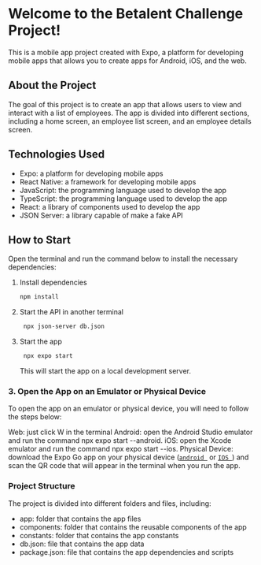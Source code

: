 # Welcome to the Betalent Challenge Project!

This is a mobile app project created with Expo, a platform for developing mobile apps that allows you to create apps for Android, iOS, and the web.

## About the Project

The goal of this project is to create an app that allows users to view and interact with a list of employees. The app is divided into different sections, including a home screen, an employee list screen, and an employee details screen.

## Technologies Used

* Expo: a platform for developing mobile apps
* React Native: a framework for developing mobile apps
* JavaScript: the programming language used to develop the app
* TypeScript: the programming language used to develop the app
* React: a library of components used to develop the app
* JSON Server: a library capable of make a fake API

## How to Start

Open the terminal and run the command below to install the necessary dependencies:

1. Install dependencies

   ```bash
   npm install
   ```
2. Start the API in another terminal

   ```bash
    npx json-server db.json
   ```


3. Start the app

   ```bash
    npx expo start
   ```

   This will start the app on a local development server.

### 3. Open the App on an Emulator or Physical Device
To open the app on an emulator or physical device, you will need to follow the steps below:

Web: just click W in the terminal
Android: open the Android Studio emulator and run the command npx expo start --android.
iOS: open the Xcode emulator and run the command npx expo start --ios.
Physical Device: download the Expo Go app on your physical device ([`android `](https://play.google.com/store/apps/details?id=host.exp.exponent&hl=pt_BR) or [`IOS `](https://apps.apple.com/br/app/expo-go/id982107779)) and scan the QR code that will appear in the terminal when you run the app.

### Project Structure
The project is divided into different folders and files, including:

* app: folder that contains the app files
* components: folder that contains the reusable components of the app
* constants: folder that contains the app constants
* db.json: file that contains the app data
* package.json: file that contains the app dependencies and scripts

